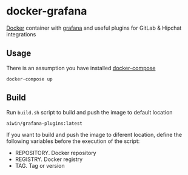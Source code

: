 docker-grafana
================

[Docker](https://www.docker.com/) container with [grafana](http://www.grafana.org/) and useful plugins for GitLab & Hipchat integrations

Usage
--------------

There is an assumption you have installed [docker-compose](https://docs.docker.com/compose/)

    docker-compose up


Build
--------------

Run `build.sh` script to build and push the image to default location

    aiwin/grafana-plugins:latest

If you want to build and push the image to diferent location, define the following
variables before the execution of the script:

- REPOSITORY. Docker repository
- REGISTRY. Docker registry
- TAG. Tag or version
